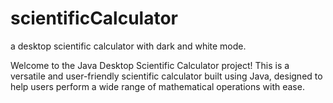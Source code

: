 # scientificCalculator
a desktop scientific calculator with dark and white mode. 

Welcome to the Java Desktop Scientific Calculator project! This is a versatile and user-friendly scientific calculator built using Java, designed to help users perform a wide range of mathematical operations with ease.
